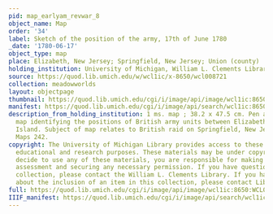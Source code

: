 ```yaml
---
pid: map_earlyam_revwar_8
object_name: Map
order: '34'
label: Sketch of the position of the army, 17th of June 1780
_date: '1780-06-17'
object_type: map
place: Elizabeth, New Jersey; Springfield, New Jersey; Union (county)
holding_institution: University of Michigan, William L. Clements Library
source: https://quod.lib.umich.edu/w/wcl1ic/x-8650/wcl008721
collection: meadowworlds
layout: objectpage
thumbnail: https://quod.lib.umich.edu/cgi/i/image/api/image/wcl1ic:8650:WCL008721/full/250,/0/default.jpg
manifest: https://quod.lib.umich.edu/cgi/i/image/api/search/wcl1ic:8650
description_from_holding_institution: 1 ms. map ; 38.2 x 47.5 cm. Pen and ink topographical
  map identifying the positions of British army units between Elizabeth Town and Staten
  Island. Subject of map relates to British raid on Springfield, New Jersey. Clinton
  Maps 242.
copyright: The University of Michigan Library provides access to these materials for
  educational and research purposes. These materials may be under copyright. If you
  decide to use any of these materials, you are responsible for making your own legal
  assessment and securing any necessary permission. If you have questions about the
  collection, please contact the William L. Clements Library. If you have concerns
  about the inclusion of an item in this collection, please contact Library IT.
full: https://quod.lib.umich.edu/cgi/i/image/api/image/wcl1ic:8650:WCL008721/full/full/0/default.jpg
IIIF_manifest: https://quod.lib.umich.edu/cgi/i/image/api/search/wcl1ic:8650
---
```

